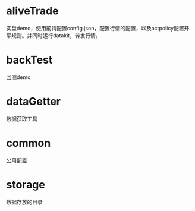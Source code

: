 # aliveTrade

实盘demo，使用前请配置config.json，配置行情的配置，以及actpolicy配置开平规则。并同时运行datakit，转发行情。

# backTest

回测demo

# dataGetter

数据获取工具

# common
 
公用配置

# storage

数据存放的目录


